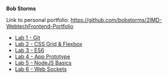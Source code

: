 **Bob Storms**

Link to personal portfolio: https://github.com/bobstorms/2IMD-WebtechFrontend-Portfolio
- [Lab 1 - Git](https://github.com/bobstorms/2IMD-WebtechFrontend-Portfolio/tree/main/Lab1%20-%20Git)
- [Lab 2 - CSS Grid & Flexbox](https://github.com/bobstorms/2IMD-WebtechFrontend-Portfolio/tree/main/Lab2%20-%20CSS%20Grid%20%26%20Flexbox)
- [Lab 3 - ES6](https://github.com/bobstorms/2IMD-WebtechFrontend-Portfolio/tree/main/Lab3%20-%20ES6)
- [Lab 4 - App Prototype](https://github.com/bobstorms/2IMD-WebtechFrontend-Portfolio/tree/main/Lab4%20-%20App%20Prototype)
- [Lab 5 - NodeJS Basics](https://github.com/bobstorms/2IMD-WebtechFrontend-Portfolio/tree/main/Lab5%20-%20NodeJS%20Basics)
- [Lab 6 - Web Sockets](https://github.com/bobstorms/2IMD-WebtechFrontend-Portfolio/tree/main/Lab6%20-%20Web%20Sockets)
